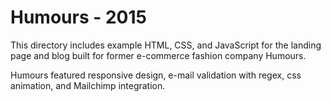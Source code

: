 # Humours - 2015
This directory includes example HTML, CSS, and JavaScript for the landing page and blog built for former e-commerce fashion company Humours.

Humours featured responsive design, e-mail validation with regex, css animation, and Mailchimp integration.
